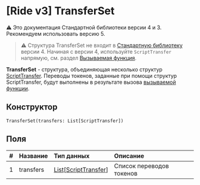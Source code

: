 # [Ride v3] TransferSet

:warning: Это документация Стандартной библиотеки версии 4 и 3. Рекомендуем использовать версию 5.

> :warning: Структура TransferSet не входит в [Стандартную библиотеку](/ru/ride/script/standard-library) версии 4. Начиная с версии 4, используйте `ScriptTransfer` напрямую, см. раздел [Вызываемая функция](/ru/ride/v4/functions/callable-function).

**TransferSet** - cтруктура, объединяющая несколько структур [ScriptTransfer](/ru/ride/v4/structures/script-actions/script-transfer). Переводы токенов, заданные при помощи структур ScriptTransfer, будут выполнены в результате вызова [вызываемой функции](/ru/ride/v4/functions/callable-function).

## Конструктор

``` ride
TransferSet(transfers: List[ScriptTransfer])
```

## Поля

|   #   | Название | Тип данных | Описание |
| :--- | :--- | :--- | :--- |
| 1 | transfers | [List](/ru/ride/v4/data-types/list)[[ScriptTransfer](/ru/ride/v4/structures/script-actions/script-transfer)] | Список переводов токенов |
